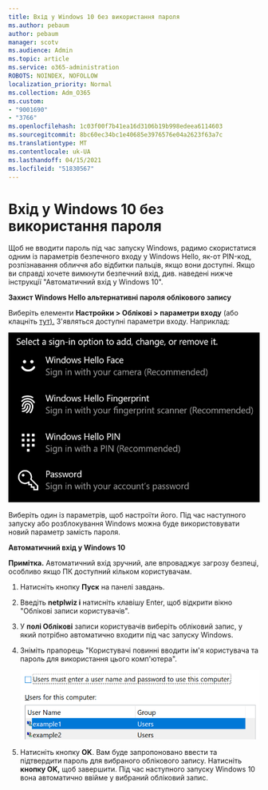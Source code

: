 ```yaml
---
title: Вхід у Windows 10 без використання пароля
ms.author: pebaum
author: pebaum
manager: scotv
ms.audience: Admin
ms.topic: article
ms.service: o365-administration
ROBOTS: NOINDEX, NOFOLLOW
localization_priority: Normal
ms.collection: Adm_O365
ms.custom:
- "9001690"
- "3766"
ms.openlocfilehash: 1c03f00f7b41ea16d3106b19b998edeea6114603
ms.sourcegitcommit: 8bc60ec34bc1e40685e3976576e04a2623f63a7c
ms.translationtype: MT
ms.contentlocale: uk-UA
ms.lasthandoff: 04/15/2021
ms.locfileid: "51830567"
---
```

# <a name="sign-in-to-windows-10-without-using-a-password"></a>Вхід у Windows 10 без використання пароля

Щоб не вводити пароль під час запуску Windows, радимо скористатися одним із параметрів безпечного входу у Windows Hello, як-от PIN-код, розпізнавання обличчя або відбитки пальців, якщо вони доступні. Якщо ви справді хочете вимкнути безпечний вхід, див. наведені нижче інструкції "Автоматичний вхід у Windows 10".

**Захист Windows Hello альтернативні пароля облікового запису**

Виберіть елементи **Настройки > Облікові > параметри входу** (або клацніть [тут).](ms-settings:signinoptions?activationSource=GetHelp) З'являться доступні параметри входу. Наприклад:

![Параметри входу.](media/sign-in-options.png)

Виберіть один із параметрів, щоб настроїти його. Під час наступного запуску або розблокування Windows можна буде використовувати новий параметр замість пароля. 

**Автоматичний вхід у Windows 10**

**Примітка.** Автоматичний вхід зручний, але впроваджує загрозу безпеці, особливо якщо ПК доступний кільком користувачам. 

1. Натисніть кнопку **Пуск** на панелі завдань.

2. Введіть **netplwiz і** натисніть клавішу Enter, щоб відкрити вікно "Облікові записи користувачів".

3. У **полі Облікові** записи користувачів виберіть обліковий запис, у який потрібно автоматично входити під час запуску Windows.

4. Зніміть прапорець "Користувачі повинні вводити ім'я користувача та пароль для використання цього комп'ютера".

    ![Користувачі повинні ввести ім'я користувача та пароль.](media/users-must-enter-username.png)

5. Натисніть кнопку **OK**. Вам буде запропоновано ввести та підтвердити пароль для вибраного облікового запису. Натисніть **кнопку OK,** щоб завершити. Під час наступного запуску Windows 10 вона автоматично ввійме у вибраний обліковий запис.
